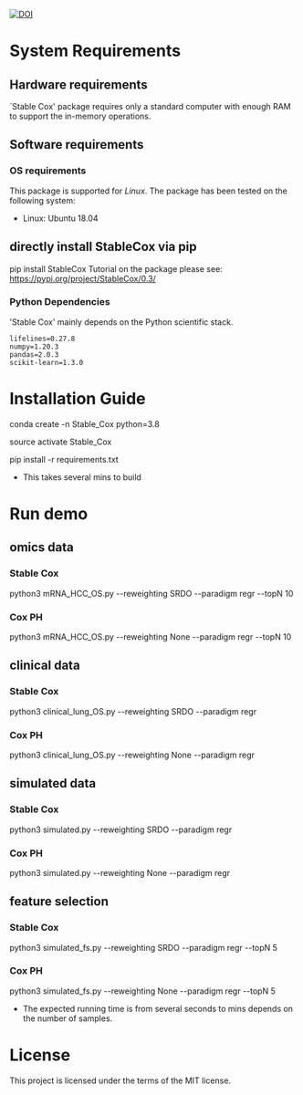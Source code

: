 [![DOI](https://zenodo.org/badge/864352564.svg)](https://doi.org/10.5281/zenodo.13852489)

# System Requirements
## Hardware requirements
`Stable Cox' package requires only a standard computer with enough RAM to support the in-memory operations.

## Software requirements
### OS requirements
This package is supported for *Linux*. The package has been tested on the following system:
+ Linux: Ubuntu 18.04
## directly install StableCox via pip
pip install StableCox
Tutorial on the package please see: https://pypi.org/project/StableCox/0.3/

### Python Dependencies
'Stable Cox' mainly depends on the Python scientific stack.

```
lifelines=0.27.8
numpy=1.20.3
pandas=2.0.3
scikit-learn=1.3.0
```

# Installation Guide
conda create -n Stable_Cox python=3.8

source activate  Stable_Cox

pip install -r requirements.txt

- This takes several mins to build

# Run demo

## omics data

### Stable Cox
python3 mRNA_HCC_OS.py --reweighting SRDO --paradigm regr --topN 10 
### Cox PH
python3 mRNA_HCC_OS.py --reweighting None --paradigm regr --topN 10

## clinical data

### Stable Cox
python3 clinical_lung_OS.py --reweighting SRDO --paradigm regr
### Cox PH
python3 clinical_lung_OS.py --reweighting None --paradigm regr


## simulated data

### Stable Cox
python3 simulated.py --reweighting SRDO --paradigm regr
### Cox PH
python3 simulated.py --reweighting None --paradigm regr


## feature selection
### Stable Cox
python3 simulated_fs.py --reweighting SRDO --paradigm regr --topN 5
### Cox PH
python3 simulated_fs.py --reweighting None --paradigm regr --topN 5

- The expected running time is from several seconds to mins depends on the number of samples.

# License
This project is licensed under the terms of the MIT license.

